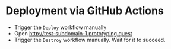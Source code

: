 # Deployment via GitHub Actions

- Trigger the `Deploy` workflow manually
- Open http://test-subdomain-1.prototyping.quest
- Trigger the `Destroy` workflow manually. Wait for it to succeed.
